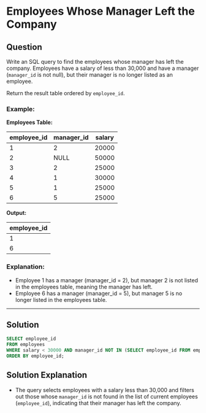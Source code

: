 
# Employees Whose Manager Left the Company

## Question

Write an SQL query to find the employees whose manager has left the company. Employees have a salary of less than 30,000 and have a manager (`manager_id` is not null), but their manager is no longer listed as an employee.

Return the result table ordered by `employee_id`.

### Example:

**Employees Table:**

| employee_id | manager_id | salary |
|-------------|------------|--------|
| 1           | 2          | 20000  |
| 2           | NULL       | 50000  |
| 3           | 2          | 25000  |
| 4           | 1          | 30000  |
| 5           | 1          | 25000  |
| 6           | 5          | 25000  |

**Output:**

| employee_id |
|-------------|
| 1           |
| 6           |

### Explanation:

- Employee 1 has a manager (manager_id = 2), but manager 2 is not listed in the employees table, meaning the manager has left.
- Employee 6 has a manager (manager_id = 5), but manager 5 is no longer listed in the employees table.

---

## Solution

```sql
SELECT employee_id
FROM employees
WHERE salary < 30000 AND manager_id NOT IN (SELECT employee_id FROM employees)
ORDER BY employee_id;
```

## Solution Explanation

- The query selects employees with a salary less than 30,000 and filters out those whose `manager_id` is not found in the list of current employees (`employee_id`), indicating that their manager has left the company.
